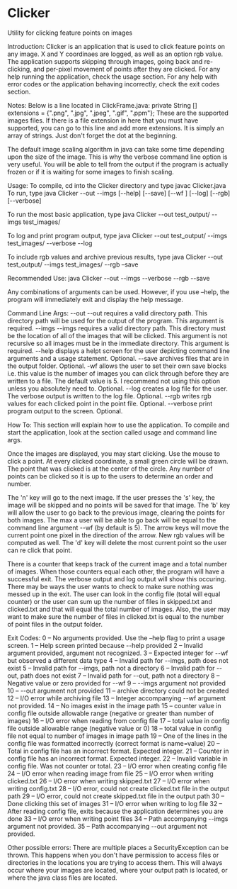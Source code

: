 # Clicker
Utility for clicking feature points on images

Introduction:
Clicker is an application that is used to click feature points on any image. X and Y coordinaes are logged, as well as an option rgb value. The application supports skipping through images, going back and re-clicking, and per-pixel movement of points after they are clicked. For any help running the application, check the usage section. For any help with error codes or the application behaving incorrectly, check the exit codes section.

Notes:
Below is a line located in ClickFrame.java:
private String [] extensions = {".png", ".jpg", ".jpeg", ".gif", ".ppm"};
These are the supported images files. If there is a file extension in here that you must have supported, you can go to this line and add more extensions. It is simply an array of strings. Just don't forget the dot at the beginning.

The default image scaling algorithm in java can take some time depending upon the size of the image. This is why the verbose command line option is very useful. You will be able to tell from the output if the program is actually frozen or if it is waiting for some images to finish scaling.

Usage:
To compile, cd into the Clicker directory and type
	javac Clicker.java
To run, type
	java Clicker --out <output path> --imgs <images path> [--help] [--save] [--wf <integer>] [--log] 
		         [--rgb] [--verbose]

To run the most basic application, type
	java Clicker --out test_output/ --imgs test_images/

To log and print program output, type
	 java Clicker --out test_output/ --imgs test_images/ --verbose --log

To include rgb values and archive previous results, type
	java Clicker --out test_output/ --imgs test_images/ --rgb –save

Recommended Use:
	java Clicker --out <output path> --imgs <images path> --verbose --rgb --save

Any combinations of arguments can be used. However, if you use –help, the program will immediately exit and display the help message.

Command Line Args:
--out <output path> --out requires a valid directory path. This directory path will be used for the 				output of the program. This argument is required.
--imgs <images path> --imgs requires a valid directory path. This directory must be the location of all 				  of the images that will be clicked. This argument is not recursive so all images 				  must be in the immediate directory. This argument is required.
--help displays a helpt screen for the user depicting command line arguments and a usage statement.
	Optional.
--save archives files that are in the output folder. Optional.
-wf <integer> allows the user to set their own save blocks i.e. this value is the number of images you 
		can click through before they are written to a file. The default value is 5. I recommend 			not using this option unless you absolutely need to. Optional.
--log creates a log file for the user. The verbose output is written to the log file. Optional.
--rgb writes rgb values for each clicked point in the point file. Optional.
--verbose print program output to the screen. Optional.

How To:
This section will explain how to use the application. To compile and start the application, look at the section called usage and command line args.

Once the images are displayed, you may start clicking. Use the mouse to click a point. At every clicked coordinate, a small green circle will be drawn. The point that was clicked is at the center of the circle. Any number of points can be clicked so it is up to the users to determine an order and number. 

The 'n' key will go to the next image. If the user presses the 's' key, the image will be skipped and no points will be saved for that image. The 'b' key will allow the user to go back to the previous image, clearing the points for both images. The max a user will be able to go back will be equal to the command line argument --wf (by default is 5). The arrow keys will move the current point one pixel in the direction of the arrow. New rgb values will be computed as well. The 'd' key will delete the most current point so the user can re click that point.

There is a counter that keeps track of the current image and a total number of images. When those counters equal each other, the program will have a successful exit. The verbose output and log output will show this occuring. There may be ways the user wants to check to make sure nothing was messed up in the exit. The user can look in the config file (total will equal counter) or the user can sum up the number of files in skipped.txt and clicked.txt and that will equal the total number of images. Also, the user may want to make sure the number of files in clicked.txt is equal to the number of point files in the output folder.

Exit Codes:
0 – No arguments provided. Use the –help flag to print a usage screen.
1 – Help screen printed because --help provided
2 – Invalid argument provided, argument not recognized.
3 – Expected integer for --wf but observed a different data type
4 – Invalid path for --imgs, path does not exist
5 – Invalid path for --imgs, path not a directory
6 – Invalid path for --out, path does not exist
7 – Invalid path for --out, path not a directory
8 – Negative value or zero provided for --wf
9 – --imgs <images path> argument not provided
10 – --out <output path> argument not provided
11 – archive directory could not be created
12 – I/O error while archiving file
13 – Integer accompanying --wf argument not provided.
14 – No images exist in the image path
15 – counter value in config file outside allowable range (negative or greater than number of images)
16 – I/O error when reading from config file
17 – total value in config file outside allowable range (negative value or 0)
18 – total value in config file not equal to number of images in image path
19 – One of the lines in the config file was formatted incorrectly (correct format is name=value)
20 – Total in config file has an incorrect format. Expected integer.
21 – Counter in config file has an incorrect format. Expected integer.
22 – Invalid variable in config file. Was not counter or total.
23 – I/O error when creating config file
24 – I/O error when reading image from file
25 – I/O error when writing clicked.txt
26 – I/O error when writing skipped.txt
27 – I/O error when writing config.txt
28 – I/O error, could not create clicked.txt file in the output path
29 – I/O error, could not create skipped.txt file in the output path
30 – Done clicking this set of images
31 – I/O error when writing to log file
32 – After reading config file, exits because the application determines you are done
33 – I/O error when writing point files
34 – Path accompanying --imgs argument not provided. 
35 – Path accompanying --out argument not provided.

Other possible errors:
There are multiple places a SecurityException can be thrown. This happens when you don't have permission to access files or directories in the locations you are trying to access them. This will always occur where your images are located, where your output path is located, or where the java class files are located.
